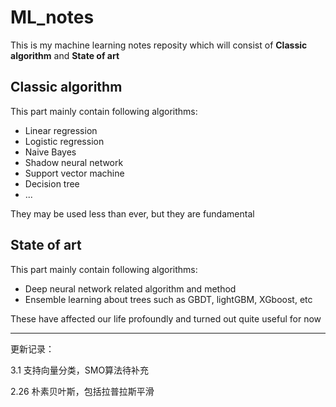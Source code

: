 # ML_notes

This is my machine learning notes reposity which will consist of **Classic algorithm** and **State of art**

## Classic algorithm

This part mainly contain following algorithms:

- Linear regression
- Logistic regression
- Naive Bayes
- Shadow neural network
- Support vector machine
- Decision tree
- ...

They may be used less than ever, but they are fundamental

## State of art

This part mainly contain following algorithms:

- Deep neural network related algorithm and method
- Ensemble learning about trees such as GBDT, lightGBM, XGboost, etc

These have affected our life profoundly and turned out quite useful for now

--------
更新记录：

3.1 支持向量分类，SMO算法待补充

2.26 朴素贝叶斯，包括拉普拉斯平滑
